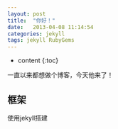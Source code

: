 ```yaml
---
layout: post
title:  "你好！"
date:   2013-04-08 11:14:54
categories: jekyll
tags: jekyll RubyGems
---
```



* content
{:toc}

一直以来都想做个博客，今天他来了！




## 框架

使用jekyll搭建